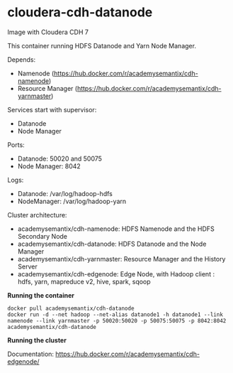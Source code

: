 # cloudera-cdh-datanode

Image with Cloudera CDH 7

This container running HDFS Datanode and Yarn Node Manager.

Depends:
 - Namenode (https://hub.docker.com/r/academysemantix/cdh-namenode)
 - Resource Manager (https://hub.docker.com/r/academysemantix/cdh-yarnmaster)

Services start with supervisor:
 - Datanode
 - Node Manager

Ports:
 - Datanode: 50020 and 50075
 - Node Manager: 8042

Logs:
 - Datanode: /var/log/hadoop-hdfs
 - NodeManager: /var/log/hadoop-yarn

Cluster architecture:
- academysemantix/cdh-namenode: HDFS Namenode and the HDFS Secondary Node
- academysemantix/cdh-datanode: HDFS Datanode and the Node Manager
- academysemantix/cdh-yarnmaster: Resource Manager and the History Server
- academysemantix/cdh-edgenode: Edge Node, with Hadoop client : hdfs, yarn, mapreduce v2, hive, spark, sqoop

**Running the container**

```
docker pull academysemantix/cdh-datanode
docker run -d --net hadoop --net-alias datanode1 -h datanode1 --link namenode --link yarnmaster -p 50020:50020 -p 50075:50075 -p 8042:8042 academysemantix/cdh-datanode
```

**Running the cluster**

Documentation: https://hub.docker.com/r/academysemantix/cdh-edgenode/